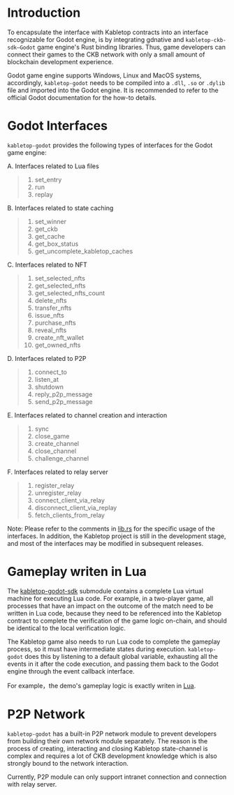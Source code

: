 # Introduction

To encapsulate the interface with Kabletop contracts into an interface recognizable for Godot engine, is by integrating gdnative and `kabletop-ckb-sdk—Godot` game engine's Rust binding libraries. Thus, game developers can connect their games to the CKB network with only a small amount of blockchain development experience.

Godot game engine supports Windows, Linux and MacOS systems, accordingly, `kabletop-godot` needs to be compiled into a `.dll`, `.so` or `.dylib` file and imported into the Godot engine. It is recommended to refer to the official Godot documentation for the how-to details.


# Godot Interfaces

`kabletop-godot` provides the following types of interfaces for the Godot game engine:

A. Interfaces related to Lua files
> 1. set_entry
> 2. run
> 3. replay

B. Interfaces related to state caching
> 1. set_winner
> 2. get_ckb
> 3. get_cache
> 4. get_box_status
> 5. get_uncomplete_kabletop_caches

C. Interfaces related to NFT
> 1. set_selected_nfts
> 2. get_selected_nfts
> 3. get_selected_nfts_count
> 4. delete_nfts
> 5. transfer_nfts
> 6. issue_nfts
> 7. purchase_nfts
> 8. reveal_nfts
> 9. create_nft_wallet
> 10. get_owned_nfts

D. Interfaces related to P2P
> 1. connect_to
> 2. listen_at
> 3. shutdown
> 5. reply_p2p_message
> 6. send_p2p_message

E. Interfaces related to channel creation and interaction
> 1. sync
> 2. close_game
> 3. create_channel
> 4. close_channel
> 5. challenge_channel

F. Interfaces related to relay server
> 1. register_relay
> 2. unregister_relay
> 3. connect_client_via_relay
> 4. disconnect_client_via_replay
> 5. fetch_clients_from_relay

Note: Please refer to the comments in [lib.rs](https://github.com/ashuralyk/kabletop-godot/blob/master/src/lib.rs) for the specific usage of the interfaces. In addition, the Kabletop project is still in the development stage, and most of the interfaces may be modified in subsequent releases.

# Gameplay writen in Lua

The [kabletop-godot-sdk](https://github.com/ashuralyk/kabletop-godot/tree/master/kabletop-godot-sdk) submodule contains a complete Lua virtual machine for executing Lua code. For example, in a two-player game, all processes that have an impact on the outcome of the match need to be written in Lua code, because they need to be referenced into the Kabletop contract to complete the verification of the game logic on-chain, and should be identical to the local verification logic.

The Kabletop game also needs to run Lua code to complete the gameplay process, so it must have intermediate states during execution. `kabletop-godot` does this by listening to a default global variable, exhausting all the events in it after the code execution, and passing them back to the Godot engine through the event callback interface.

For example，the demo's gameplay logic is exactly writen in [Lua](https://github.com/ashuralyk/kabletop-demo/tree/master/lua).

# P2P Network

`kabletop-godot` has a built-in P2P network module to prevent developers from building their own network module separately. The reason is the process of creating, interacting and closing Kabletop state-channel is complex and requires a lot of CKB development knowledge which is also strongly bound to the network interaction.

Currently, P2P module can only support intranet connection and connection with relay server.